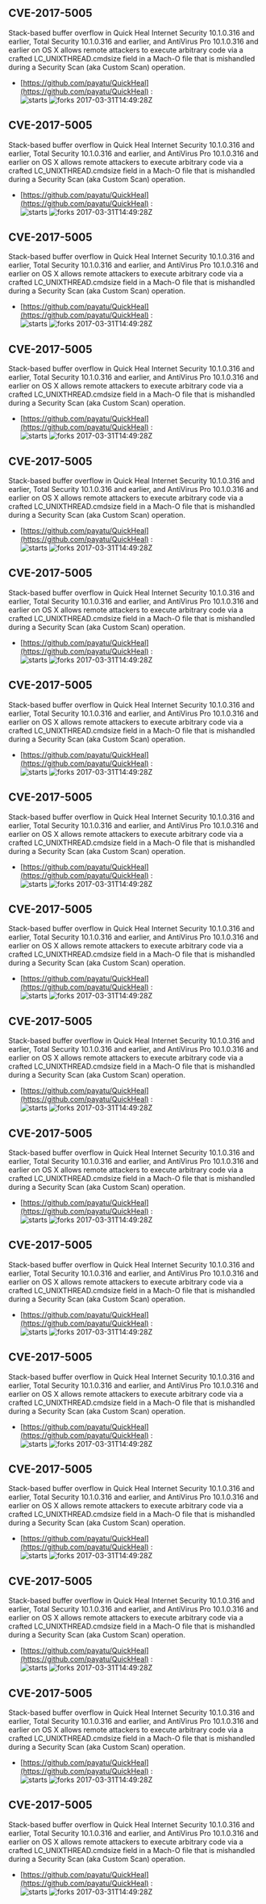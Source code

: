 ## CVE-2017-5005
 Stack-based buffer overflow in Quick Heal Internet Security 10.1.0.316 and earlier, Total Security 10.1.0.316 and earlier, and AntiVirus Pro 10.1.0.316 and earlier on OS X allows remote attackers to execute arbitrary code via a crafted LC_UNIXTHREAD.cmdsize field in a Mach-O file that is mishandled during a Security Scan (aka Custom Scan) operation.

- [https://github.com/payatu/QuickHeal](https://github.com/payatu/QuickHeal) :  
![starts](https://img.shields.io/github/stars/payatu/QuickHeal.svg) 
![forks](https://img.shields.io/github/forks/payatu/QuickHeal.svg) 
2017-03-31T14:49:28Z

## CVE-2017-5005
 Stack-based buffer overflow in Quick Heal Internet Security 10.1.0.316 and earlier, Total Security 10.1.0.316 and earlier, and AntiVirus Pro 10.1.0.316 and earlier on OS X allows remote attackers to execute arbitrary code via a crafted LC_UNIXTHREAD.cmdsize field in a Mach-O file that is mishandled during a Security Scan (aka Custom Scan) operation.

- [https://github.com/payatu/QuickHeal](https://github.com/payatu/QuickHeal) :  
![starts](https://img.shields.io/github/stars/payatu/QuickHeal.svg) 
![forks](https://img.shields.io/github/forks/payatu/QuickHeal.svg) 
2017-03-31T14:49:28Z

## CVE-2017-5005
 Stack-based buffer overflow in Quick Heal Internet Security 10.1.0.316 and earlier, Total Security 10.1.0.316 and earlier, and AntiVirus Pro 10.1.0.316 and earlier on OS X allows remote attackers to execute arbitrary code via a crafted LC_UNIXTHREAD.cmdsize field in a Mach-O file that is mishandled during a Security Scan (aka Custom Scan) operation.

- [https://github.com/payatu/QuickHeal](https://github.com/payatu/QuickHeal) :  
![starts](https://img.shields.io/github/stars/payatu/QuickHeal.svg) 
![forks](https://img.shields.io/github/forks/payatu/QuickHeal.svg) 
2017-03-31T14:49:28Z

## CVE-2017-5005
 Stack-based buffer overflow in Quick Heal Internet Security 10.1.0.316 and earlier, Total Security 10.1.0.316 and earlier, and AntiVirus Pro 10.1.0.316 and earlier on OS X allows remote attackers to execute arbitrary code via a crafted LC_UNIXTHREAD.cmdsize field in a Mach-O file that is mishandled during a Security Scan (aka Custom Scan) operation.

- [https://github.com/payatu/QuickHeal](https://github.com/payatu/QuickHeal) :  
![starts](https://img.shields.io/github/stars/payatu/QuickHeal.svg) 
![forks](https://img.shields.io/github/forks/payatu/QuickHeal.svg) 
2017-03-31T14:49:28Z

## CVE-2017-5005
 Stack-based buffer overflow in Quick Heal Internet Security 10.1.0.316 and earlier, Total Security 10.1.0.316 and earlier, and AntiVirus Pro 10.1.0.316 and earlier on OS X allows remote attackers to execute arbitrary code via a crafted LC_UNIXTHREAD.cmdsize field in a Mach-O file that is mishandled during a Security Scan (aka Custom Scan) operation.

- [https://github.com/payatu/QuickHeal](https://github.com/payatu/QuickHeal) :  
![starts](https://img.shields.io/github/stars/payatu/QuickHeal.svg) 
![forks](https://img.shields.io/github/forks/payatu/QuickHeal.svg) 
2017-03-31T14:49:28Z

## CVE-2017-5005
 Stack-based buffer overflow in Quick Heal Internet Security 10.1.0.316 and earlier, Total Security 10.1.0.316 and earlier, and AntiVirus Pro 10.1.0.316 and earlier on OS X allows remote attackers to execute arbitrary code via a crafted LC_UNIXTHREAD.cmdsize field in a Mach-O file that is mishandled during a Security Scan (aka Custom Scan) operation.

- [https://github.com/payatu/QuickHeal](https://github.com/payatu/QuickHeal) :  
![starts](https://img.shields.io/github/stars/payatu/QuickHeal.svg) 
![forks](https://img.shields.io/github/forks/payatu/QuickHeal.svg) 
2017-03-31T14:49:28Z

## CVE-2017-5005
 Stack-based buffer overflow in Quick Heal Internet Security 10.1.0.316 and earlier, Total Security 10.1.0.316 and earlier, and AntiVirus Pro 10.1.0.316 and earlier on OS X allows remote attackers to execute arbitrary code via a crafted LC_UNIXTHREAD.cmdsize field in a Mach-O file that is mishandled during a Security Scan (aka Custom Scan) operation.

- [https://github.com/payatu/QuickHeal](https://github.com/payatu/QuickHeal) :  
![starts](https://img.shields.io/github/stars/payatu/QuickHeal.svg) 
![forks](https://img.shields.io/github/forks/payatu/QuickHeal.svg) 
2017-03-31T14:49:28Z

## CVE-2017-5005
 Stack-based buffer overflow in Quick Heal Internet Security 10.1.0.316 and earlier, Total Security 10.1.0.316 and earlier, and AntiVirus Pro 10.1.0.316 and earlier on OS X allows remote attackers to execute arbitrary code via a crafted LC_UNIXTHREAD.cmdsize field in a Mach-O file that is mishandled during a Security Scan (aka Custom Scan) operation.

- [https://github.com/payatu/QuickHeal](https://github.com/payatu/QuickHeal) :  
![starts](https://img.shields.io/github/stars/payatu/QuickHeal.svg) 
![forks](https://img.shields.io/github/forks/payatu/QuickHeal.svg) 
2017-03-31T14:49:28Z

## CVE-2017-5005
 Stack-based buffer overflow in Quick Heal Internet Security 10.1.0.316 and earlier, Total Security 10.1.0.316 and earlier, and AntiVirus Pro 10.1.0.316 and earlier on OS X allows remote attackers to execute arbitrary code via a crafted LC_UNIXTHREAD.cmdsize field in a Mach-O file that is mishandled during a Security Scan (aka Custom Scan) operation.

- [https://github.com/payatu/QuickHeal](https://github.com/payatu/QuickHeal) :  
![starts](https://img.shields.io/github/stars/payatu/QuickHeal.svg) 
![forks](https://img.shields.io/github/forks/payatu/QuickHeal.svg) 
2017-03-31T14:49:28Z

## CVE-2017-5005
 Stack-based buffer overflow in Quick Heal Internet Security 10.1.0.316 and earlier, Total Security 10.1.0.316 and earlier, and AntiVirus Pro 10.1.0.316 and earlier on OS X allows remote attackers to execute arbitrary code via a crafted LC_UNIXTHREAD.cmdsize field in a Mach-O file that is mishandled during a Security Scan (aka Custom Scan) operation.

- [https://github.com/payatu/QuickHeal](https://github.com/payatu/QuickHeal) :  
![starts](https://img.shields.io/github/stars/payatu/QuickHeal.svg) 
![forks](https://img.shields.io/github/forks/payatu/QuickHeal.svg) 
2017-03-31T14:49:28Z

## CVE-2017-5005
 Stack-based buffer overflow in Quick Heal Internet Security 10.1.0.316 and earlier, Total Security 10.1.0.316 and earlier, and AntiVirus Pro 10.1.0.316 and earlier on OS X allows remote attackers to execute arbitrary code via a crafted LC_UNIXTHREAD.cmdsize field in a Mach-O file that is mishandled during a Security Scan (aka Custom Scan) operation.

- [https://github.com/payatu/QuickHeal](https://github.com/payatu/QuickHeal) :  
![starts](https://img.shields.io/github/stars/payatu/QuickHeal.svg) 
![forks](https://img.shields.io/github/forks/payatu/QuickHeal.svg) 
2017-03-31T14:49:28Z

## CVE-2017-5005
 Stack-based buffer overflow in Quick Heal Internet Security 10.1.0.316 and earlier, Total Security 10.1.0.316 and earlier, and AntiVirus Pro 10.1.0.316 and earlier on OS X allows remote attackers to execute arbitrary code via a crafted LC_UNIXTHREAD.cmdsize field in a Mach-O file that is mishandled during a Security Scan (aka Custom Scan) operation.

- [https://github.com/payatu/QuickHeal](https://github.com/payatu/QuickHeal) :  
![starts](https://img.shields.io/github/stars/payatu/QuickHeal.svg) 
![forks](https://img.shields.io/github/forks/payatu/QuickHeal.svg) 
2017-03-31T14:49:28Z

## CVE-2017-5005
 Stack-based buffer overflow in Quick Heal Internet Security 10.1.0.316 and earlier, Total Security 10.1.0.316 and earlier, and AntiVirus Pro 10.1.0.316 and earlier on OS X allows remote attackers to execute arbitrary code via a crafted LC_UNIXTHREAD.cmdsize field in a Mach-O file that is mishandled during a Security Scan (aka Custom Scan) operation.

- [https://github.com/payatu/QuickHeal](https://github.com/payatu/QuickHeal) :  
![starts](https://img.shields.io/github/stars/payatu/QuickHeal.svg) 
![forks](https://img.shields.io/github/forks/payatu/QuickHeal.svg) 
2017-03-31T14:49:28Z

## CVE-2017-5005
 Stack-based buffer overflow in Quick Heal Internet Security 10.1.0.316 and earlier, Total Security 10.1.0.316 and earlier, and AntiVirus Pro 10.1.0.316 and earlier on OS X allows remote attackers to execute arbitrary code via a crafted LC_UNIXTHREAD.cmdsize field in a Mach-O file that is mishandled during a Security Scan (aka Custom Scan) operation.

- [https://github.com/payatu/QuickHeal](https://github.com/payatu/QuickHeal) :  
![starts](https://img.shields.io/github/stars/payatu/QuickHeal.svg) 
![forks](https://img.shields.io/github/forks/payatu/QuickHeal.svg) 
2017-03-31T14:49:28Z

## CVE-2017-5005
 Stack-based buffer overflow in Quick Heal Internet Security 10.1.0.316 and earlier, Total Security 10.1.0.316 and earlier, and AntiVirus Pro 10.1.0.316 and earlier on OS X allows remote attackers to execute arbitrary code via a crafted LC_UNIXTHREAD.cmdsize field in a Mach-O file that is mishandled during a Security Scan (aka Custom Scan) operation.

- [https://github.com/payatu/QuickHeal](https://github.com/payatu/QuickHeal) :  
![starts](https://img.shields.io/github/stars/payatu/QuickHeal.svg) 
![forks](https://img.shields.io/github/forks/payatu/QuickHeal.svg) 
2017-03-31T14:49:28Z

## CVE-2017-5005
 Stack-based buffer overflow in Quick Heal Internet Security 10.1.0.316 and earlier, Total Security 10.1.0.316 and earlier, and AntiVirus Pro 10.1.0.316 and earlier on OS X allows remote attackers to execute arbitrary code via a crafted LC_UNIXTHREAD.cmdsize field in a Mach-O file that is mishandled during a Security Scan (aka Custom Scan) operation.

- [https://github.com/payatu/QuickHeal](https://github.com/payatu/QuickHeal) :  
![starts](https://img.shields.io/github/stars/payatu/QuickHeal.svg) 
![forks](https://img.shields.io/github/forks/payatu/QuickHeal.svg) 
2017-03-31T14:49:28Z

## CVE-2017-5005
 Stack-based buffer overflow in Quick Heal Internet Security 10.1.0.316 and earlier, Total Security 10.1.0.316 and earlier, and AntiVirus Pro 10.1.0.316 and earlier on OS X allows remote attackers to execute arbitrary code via a crafted LC_UNIXTHREAD.cmdsize field in a Mach-O file that is mishandled during a Security Scan (aka Custom Scan) operation.

- [https://github.com/payatu/QuickHeal](https://github.com/payatu/QuickHeal) :  
![starts](https://img.shields.io/github/stars/payatu/QuickHeal.svg) 
![forks](https://img.shields.io/github/forks/payatu/QuickHeal.svg) 
2017-03-31T14:49:28Z


